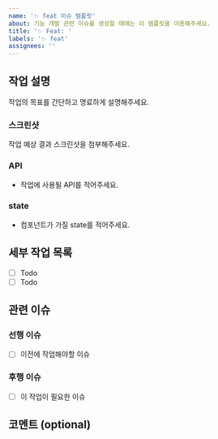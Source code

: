 ```yaml
---
name: '✨ feat 이슈 템플릿'
about: 기능 개발 관련 이슈를 생성할 때에는 이 템플릿을 이용해주세요.
title: '✨ Feat: '
labels: '✨ feat'
assignees: ''
---
```


## 작업 설명

작업의 목표를 간단하고 명료하게 설명해주세요.

### 스크린샷

작업 예상 결과 스크린샷을 첨부해주세요.

### API

- 작업에 사용될 API를 적어주세요.

### state

- 컴포넌트가 가질 state를 적어주세요.

## 세부 작업 목록

- [ ] Todo
- [ ] Todo

## 관련 이슈

### 선행 이슈

- [ ] 이전에 작업해야할 이슈

### 후행 이슈

- [ ] 이 작업이 필요한 이슈

## 코멘트 (optional)
